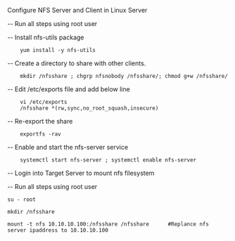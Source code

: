 Configure NFS Server and Client in Linux Server

-- Run all steps using root user

-- Install nfs-utils package

		yum install -y nfs-utils

-- Create a directory to share with other clients.

		mkdir /nfsshare ; chgrp nfsnobody /nfsshare/; chmod g+w /nfsshare/


-- Edit /etc/exports file and add below line

		vi /etc/exports
		/nfsshare *(rw,sync,no_root_squash,insecure)

-- Re-export the share

		exportfs -rav

-- Enable and start the nfs-server service

		systemctl start nfs-server ; systemctl enable nfs-server


-- Login into Target Server to mount nfs filesystem

-- Run all steps using root user

	su - root

	mkdir /nfsshare

	mount -t nfs 10.10.10.100:/nfsshare /nfsshare      #Replance nfs server ipaddress to 10.10.10.100
